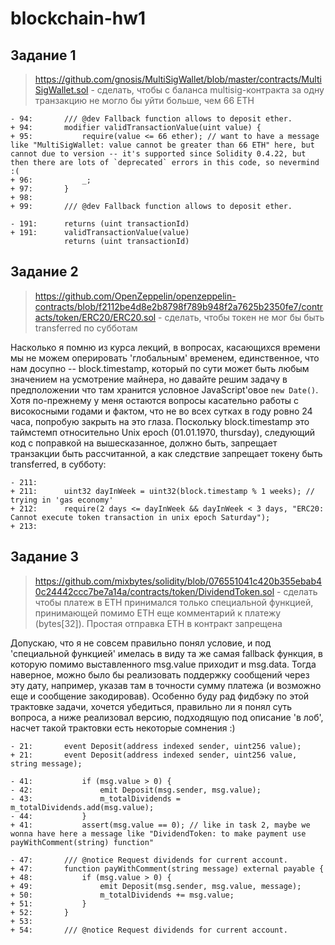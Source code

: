 # blockchain-hw1
## Задание 1
> https://github.com/gnosis/MultiSigWallet/blob/master/contracts/MultiSigWallet.sol - сделать, чтобы с баланса multisig-контракта за одну транзакцию не могло бы уйти больше, чем 66 ETH

```
- 94:       /// @dev Fallback function allows to deposit ether.
+ 94:       modifier validTransactionValue(uint value) {
+ 95:           require(value <= 66 ether); // want to have a message like "MultiSigWallet: value cannot be greater than 66 ETH" here, but cannot due to version -- it's supported since Solidity 0.4.22, but then there are lots of `deprecated` errors in this code, so nevermind :(
+ 96:           _;
+ 97:       }
+ 98:       
+ 99:       /// @dev Fallback function allows to deposit ether.

- 191:      returns (uint transactionId)
+ 191:      validTransactionValue(value)
            returns (uint transactionId)
```

## Задание 2
> https://github.com/OpenZeppelin/openzeppelin-contracts/blob/f2112be4d8e2b8798f789b948f2a7625b2350fe7/contracts/token/ERC20/ERC20.sol - сделать, чтобы токен не мог бы быть transferred по субботам

Насколько я помню из курса лекций, в вопросах, касающихся времени мы не можем оперировать 'глобальным' временем, единственное, что нам досупно -- block.timestamp, который по сути может быть любым значением на усмотрение майнера, но давайте решим задачу в предположении что там хранится условное JavaScript'овое `new Date()`.
Хотя по-прежнему у меня остаются вопросы касательно работы с високосными годами и фактом, что не во всех сутках в году ровно 24 часа, попробую закрыть на это глаза. Поскольку block.timestamp это таймстемп относительно Unix epoch (01.01.1970, thursday), следующий код с поправкой на вышесказанное, должно быть, запрещает транзакции быть рассчитанной, а как следствие запрещает токену быть transferred, в субботу:
```
- 211:      
+ 211:      uint32 dayInWeek = uint32(block.timestamp % 1 weeks); // trying in 'gas economy' 
+ 212:      require(2 days <= dayInWeek && dayInWeek < 3 days, "ERC20: Cannot execute token transaction in unix epoch Saturday");
+ 213:      
```

## Задание 3
> https://github.com/mixbytes/solidity/blob/076551041c420b355ebab40c24442ccc7be7a14a/contracts/token/DividendToken.sol - сделать чтобы платеж в ETH принимался только специальной функцией, принимающей помимо ETH еще комментарий к платежу (bytes[32]). Простая отправка ETH в контракт запрещена

Допускаю, что я не совсем правильно понял условие, и под 'специальной функцией' имелась в виду та же самая fallback функция, в которую помимо выставленного msg.value приходит и msg.data. Тогда наверное, можно было бы реализовать поддержку сообщений через эту дату, например, указав там в точности сумму платежа (и возможно еще и сообщение закодировав). Особенно буду рад фидбэку по этой трактовке задачи, хочется убедиться, правильно ли я понял суть вопроса, а ниже реализовал версию, подходящую под описание 'в лоб', насчет такой трактовки есть некоторые сомнения :)

```
- 21:       event Deposit(address indexed sender, uint256 value);
+ 21:       event Deposit(address indexed sender, uint256 value, string message);

- 41:           if (msg.value > 0) {
- 42:               emit Deposit(msg.sender, msg.value);
- 43:               m_totalDividends = m_totalDividends.add(msg.value);
- 44:           }
+ 41:           assert(msg.value == 0); // like in task 2, maybe we wonna have here a message like "DividendToken: to make payment use payWithComment(string) function"

- 47:       /// @notice Request dividends for current account.
+ 47:       function payWithComment(string message) external payable {
+ 48:           if (msg.value > 0) {
+ 49:               emit Deposit(msg.sender, msg.value, message);
+ 50:               m_totalDividends += msg.value;
+ 51:           }
+ 52:       }
+ 53:      
+ 54:       /// @notice Request dividends for current account.
```
